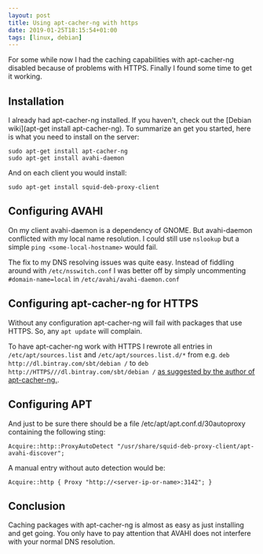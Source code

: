 ```yaml
---
layout: post
title: Using apt-cacher-ng with https
date: 2019-01-25T18:15:54+01:00
tags: [linux, debian]
---
```


For some while now I had the caching capabilities with apt-cacher-ng disabled because of problems with HTTPS. Finally I found some time to get it working.

## Installation
I already had apt-cacher-ng installed. If you haven't, check out the [Debian wiki](apt-get install apt-cacher-ng). To summarize an get you started, here is what you need to install on the server:

    sudo apt-get install apt-cacher-ng
    sudo apt-get install avahi-daemon
    
And on each client you would install:

    sudo apt-get install squid-deb-proxy-client
    
## Configuring AVAHI

On my client avahi-daemon is a dependency of GNOME. But avahi-daemon conflicted with my local name resolution. I could still use `nslookup` but a simple `ping <some-local-hostname>` would fail.

The fix to my DNS resolving issues was quite easy. Instead of fiddling around with `/etc/nsswitch.conf` I was better off by simply uncommenting `#domain-name=local` in `/etc/avahi/avahi-daemon.conf`

## Configuring apt-cacher-ng for HTTPS

Without any configuration apt-cacher-ng will fail with packages that use HTTPS. So, any `apt update` will complain.

To have apt-cacher-ng work with HTTPS I rewrote all entries in `/etc/apt/sources.list` and `/etc/apt/sources.list.d/*` from e.g. `deb http://dl.bintray.com/sbt/debian /` to `deb http://HTTPS///dl.bintray.com/sbt/debian /` [as suggested by the author of apt-cacher-ng.](https://www.unix-ag.uni-kl.de/~bloch/acng/html/howtos.html#ssluse).

## Configuring APT

And just to be sure there should be a file /etc/apt/apt.conf.d/30autoproxy containing the following sting:

    Acquire::http::ProxyAutoDetect "/usr/share/squid-deb-proxy-client/apt-avahi-discover";
    
A manual entry without auto detection would be:

    Acquire::http { Proxy "http://<server-ip-or-name>:3142"; }

## Conclusion

Caching packages with apt-cacher-ng is almost as easy as just installing and get going. You only have to pay attention that AVAHI does not interfere with your normal DNS resolution.
    

